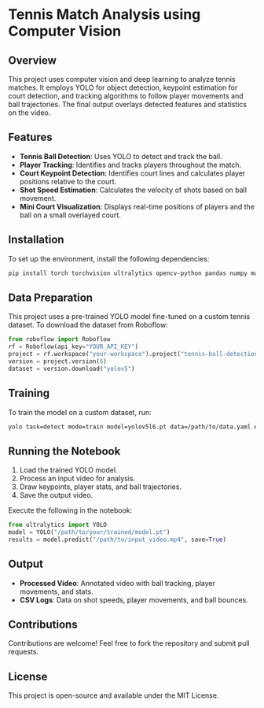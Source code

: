 # Tennis Match Analysis using Computer Vision

## Overview
This project uses computer vision and deep learning to analyze tennis matches. It employs YOLO for object detection, keypoint estimation for court detection, and tracking algorithms to follow player movements and ball trajectories. The final output overlays detected features and statistics on the video.

## Features
- **Tennis Ball Detection**: Uses YOLO to detect and track the ball.
- **Player Tracking**: Identifies and tracks players throughout the match.
- **Court Keypoint Detection**: Identifies court lines and calculates player positions relative to the court.
- **Shot Speed Estimation**: Calculates the velocity of shots based on ball movement.
- **Mini Court Visualization**: Displays real-time positions of players and the ball on a small overlayed court.

## Installation
To set up the environment, install the following dependencies:

```sh
pip install torch torchvision ultralytics opencv-python pandas numpy matplotlib
```

## Data Preparation
This project uses a pre-trained YOLO model fine-tuned on a custom tennis dataset. To download the dataset from Roboflow:

```python
from roboflow import Roboflow
rf = Roboflow(api_key="YOUR_API_KEY")
project = rf.workspace("your-workspace").project("tennis-ball-detection")
version = project.version(6)
dataset = version.download("yolov5")
```

## Training
To train the model on a custom dataset, run:

```sh
yolo task=detect mode=train model=yolov5l6.pt data=/path/to/data.yaml epochs=100 imgsz=640
```

## Running the Notebook
1. Load the trained YOLO model.
2. Process an input video for analysis.
3. Draw keypoints, player stats, and ball trajectories.
4. Save the output video.

Execute the following in the notebook:

```python
from ultralytics import YOLO
model = YOLO("/path/to/your/trained/model.pt")
results = model.predict("/path/to/input_video.mp4", save=True)
```

## Output
- **Processed Video**: Annotated video with ball tracking, player movements, and stats.
- **CSV Logs**: Data on shot speeds, player movements, and ball bounces.

## Contributions
Contributions are welcome! Feel free to fork the repository and submit pull requests.

## License
This project is open-source and available under the MIT License.

